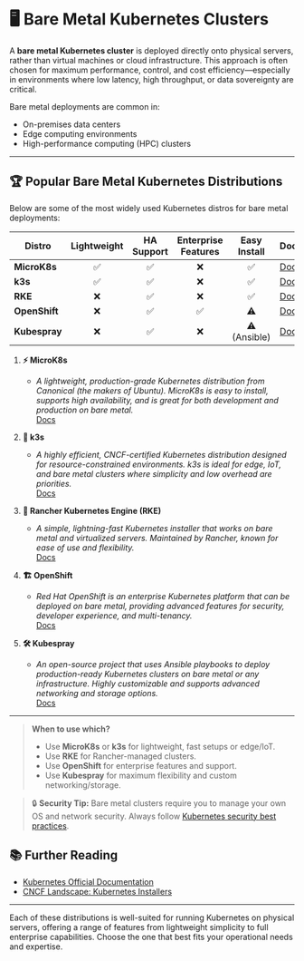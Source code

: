 # 🖥️ Bare Metal Kubernetes Clusters

A **bare metal Kubernetes cluster** is deployed directly onto physical servers, rather than virtual machines or cloud infrastructure. This approach is often chosen for maximum performance, control, and cost efficiency—especially in environments where low latency, high throughput, or data sovereignty are critical.

Bare metal deployments are common in:

- On-premises data centers
- Edge computing environments
- High-performance computing (HPC) clusters

---

## 🏆 Popular Bare Metal Kubernetes Distributions

Below are some of the most widely used Kubernetes distros for bare metal deployments:

| Distro      | Lightweight | HA Support | Enterprise Features | Easy Install | Docs/Links         |
|-------------|:-----------:|:----------:|:------------------:|:------------:|--------------------|
| **MicroK8s**    | ✅          | ✅         | ❌                 | ✅           | [Docs](https://microk8s.io/docs) |
| **k3s**         | ✅          | ✅         | ❌                 | ✅           | [Docs](https://docs.k3s.io/)     |
| **RKE**         | ❌          | ✅         | ❌                 | ✅           | [Docs](https://rancher.com/docs/rke/latest/en/) |
| **OpenShift**   | ❌          | ✅         | ✅                 | ⚠️           | [Docs](https://docs.openshift.com/) |
| **Kubespray**   | ❌          | ✅         | ❌                 | ⚠️ (Ansible) | [Docs](https://kubespray.io/)    |

1. **⚡ MicroK8s**  
   - *A lightweight, production-grade Kubernetes distribution from Canonical (the makers of Ubuntu). MicroK8s is easy to install, supports high availability, and is great for both development and production on bare metal.*  
   [Docs](https://microk8s.io/docs)

2. **🥇 k3s**  
   - *A highly efficient, CNCF-certified Kubernetes distribution designed for resource-constrained environments. k3s is ideal for edge, IoT, and bare metal clusters where simplicity and low overhead are priorities.*  
   [Docs](https://docs.k3s.io/)

3. **🏢 Rancher Kubernetes Engine (RKE)**  
   - *A simple, lightning-fast Kubernetes installer that works on bare metal and virtualized servers. Maintained by Rancher, known for ease of use and flexibility.*  
   [Docs](https://rancher.com/docs/rke/latest/en/)

4. **🏗️ OpenShift**  
   - *Red Hat OpenShift is an enterprise Kubernetes platform that can be deployed on bare metal, providing advanced features for security, developer experience, and multi-tenancy.*  
   [Docs](https://docs.openshift.com/)

5. **🛠️ Kubespray**  
   - *An open-source project that uses Ansible playbooks to deploy production-ready Kubernetes clusters on bare metal or any infrastructure. Highly customizable and supports advanced networking and storage options.*  
   [Docs](https://kubespray.io/)

---

> **When to use which?**  
> - Use **MicroK8s** or **k3s** for lightweight, fast setups or edge/IoT.  
> - Use **RKE** for Rancher-managed clusters.  
> - Use **OpenShift** for enterprise features and support.  
> - Use **Kubespray** for maximum flexibility and custom networking/storage.

> 🔒 **Security Tip:** Bare metal clusters require you to manage your own OS and network security. Always follow [Kubernetes security best practices](https://kubernetes.io/docs/concepts/security/overview/).

## 📚 Further Reading

- [Kubernetes Official Documentation](https://kubernetes.io/docs/setup/production-environment/tools/)
- [CNCF Landscape: Kubernetes Installers](https://landscape.cncf.io/?category=platform&format=card-mode&grouping=category)

---

Each of these distributions is well-suited for running Kubernetes on physical servers, offering a range of features from lightweight simplicity to full enterprise capabilities. Choose the one that best fits your operational needs and expertise.
